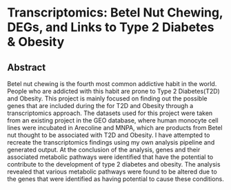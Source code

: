 # Transcriptomics: Betel Nut Chewing, DEGs, and Links to Type 2 Diabetes & Obesity
## Abstract
Betel nut chewing is the fourth most common addictive habit in the world. People who are addicted with this habit are prone to Type 2 Diabetes(T2D) and Obesity. This project is mainly focused on finding out the possible genes that are included during the for T2D and Obesity through a transcriptomics approach. The datasets used for this project were taken from an existing project in the GEO database, where human monocyte cell lines were incubated in Arecoline and MNPA, which are products from Betel nut thought to be associated with T2D and Obesity. I have attempted to recreate the transcriptomics findings using my own analysis pipeline and generated output. At the conclusion of the analysis, genes and their associated metabolic pathways were identified that have the potential to contribute to the development of type 2 diabetes and obesity. The analysis revealed that various metabolic pathways were found to be altered due to the genes that were identified as having potential to cause these conditions.
